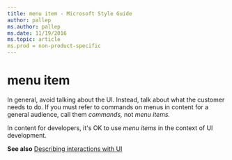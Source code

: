 ```yaml
---
title: menu item - Microsoft Style Guide
author: pallep
ms.author: pallep
ms.date: 11/19/2016
ms.topic: article
ms.prod = non-product-specific
---
```


# menu item

In general, avoid talking about the UI. Instead, talk about what the customer needs to do. If you must refer to commands on menus in content for a general audience, call them *commands,* not *menu items.* 

In content for developers, it's OK to use *menu items* in the context of UI development. 

**See also** [Describing interactions with UI](/style-guide/procedures-instructions/describing-interactions-with-ui)
